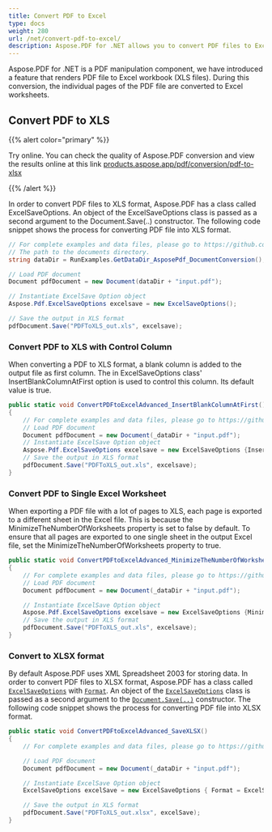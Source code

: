 ```yaml
---
title: Convert PDF to Excel 
type: docs
weight: 280
url: /net/convert-pdf-to-excel/
description: Aspose.PDF for .NET allows you to convert PDF files to Excel format. During this conversion, the individual pages of the PDF file are converted to Excel worksheets.
---
```


Aspose.PDF for .NET is a PDF manipulation component, we have introduced a feature that renders PDF file to Excel workbook (XLS files). During this conversion, the individual pages of the PDF file are converted to Excel worksheets.

## Convert PDF to XLS

{{% alert color="primary" %}}

Try online. You can check the quality of Aspose.PDF conversion and view the results online at this link [products.aspose.app/pdf/conversion/pdf-to-xlsx](https://products.aspose.app/pdf/conversion/pdf-to-xlsx) 

{{% /alert %}}

In order to convert PDF files to XLS format, Aspose.PDF has a class called ExcelSaveOptions. An object of the ExcelSaveOptions class is passed as a second argument to the Document.Save(..) constructor. The following code snippet shows the process for converting PDF file into XLS format.

```csharp
// For complete examples and data files, please go to https://github.com/aspose-pdf/Aspose.PDF-for-.NET
// The path to the documents directory.
string dataDir = RunExamples.GetDataDir_AsposePdf_DocumentConversion();

// Load PDF document
Document pdfDocument = new Document(dataDir + "input.pdf");

// Instantiate ExcelSave Option object
Aspose.Pdf.ExcelSaveOptions excelsave = new ExcelSaveOptions();

// Save the output in XLS format
pdfDocument.Save("PDFToXLS_out.xls", excelsave);
```

### Convert PDF to XLS with Control Column

When converting a PDF to XLS format, a blank column is added to the output file as first column. The in ExcelSaveOptions class' InsertBlankColumnAtFirst option is used to control this column. Its default value is true.

```csharp
public static void ConvertPDFtoExcelAdvanced_InsertBlankColumnAtFirst()
{
    // For complete examples and data files, please go to https://github.com/aspose-pdf/Aspose.PDF-for-.NET
    // Load PDF document
    Document pdfDocument = new Document(_dataDir + "input.pdf");
    // Instantiate ExcelSave Option object
    Aspose.Pdf.ExcelSaveOptions excelsave = new ExcelSaveOptions {InsertBlankColumnAtFirst = false};
    // Save the output in XLS format
    pdfDocument.Save("PDFToXLS_out.xls", excelsave);
}
```

### Convert PDF to Single Excel Worksheet

When exporting a PDF file with a lot of pages to XLS, each page is exported to a different sheet in the Excel file. This is because the MinimizeTheNumberOfWorksheets property is set to false by default. To ensure that all pages are exported to one single sheet in the output Excel file, set the MinimizeTheNumberOfWorksheets property to true.

```csharp
public static void ConvertPDFtoExcelAdvanced_MinimizeTheNumberOfWorksheets()
{
    // For complete examples and data files, please go to https://github.com/aspose-pdf/Aspose.PDF-for-.NET
    // Load PDF document
    Document pdfDocument = new Document(_dataDir + "input.pdf");

    // Instantiate ExcelSave Option object
    Aspose.Pdf.ExcelSaveOptions excelsave = new ExcelSaveOptions {MinimizeTheNumberOfWorksheets = true};
    // Save the output in XLS format
    pdfDocument.Save("PDFToXLS_out.xls", excelsave);
}
```

### Convert to XLSX format

By default Aspose.PDF uses  XML Spreadsheet 2003 for storing data. In order to convert PDF files to XLSX format, Aspose.PDF has a class called [`ExcelSaveOptions`](https://apireference.aspose.com/pdf/net/aspose.pdf/excelsaveoptions) with [`Format`](https://apireference.aspose.com/pdf/net/aspose.pdf/excelsaveoptions/properties/format). An object of the [`ExcelSaveOptions`](https://apireference.aspose.com/pdf/net/aspose.pdf/excelsaveoptions) class is passed as a second argument to the [`Document.Save(..)`](https://apireference.aspose.com/pdf/net/aspose.pdf/docsaveoptions/constructors/main) constructor. The following code snippet shows the process for converting PDF file into XLSX format.

```csharp
public static void ConvertPDFtoExcelAdvanced_SaveXLSX()
{
    // For complete examples and data files, please go to https://github.com/aspose-pdf/Aspose.PDF-for-.NET

    // Load PDF document
    Document pdfDocument = new Document(_dataDir + "input.pdf");

    // Instantiate ExcelSave Option object
    ExcelSaveOptions excelSave = new ExcelSaveOptions { Format = ExcelSaveOptions.ExcelFormat.XLSX};

    // Save the output in XLS format
    pdfDocument.Save("PDFToXLS_out.xlsx", excelSave);
}
```


